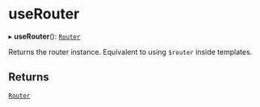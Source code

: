 # useRouter

▸ **useRouter**(): [`Router`](../interfaces/Router.md)

Returns the router instance. Equivalent to using `$router` inside
templates.

## Returns

[`Router`](../interfaces/Router.md)
